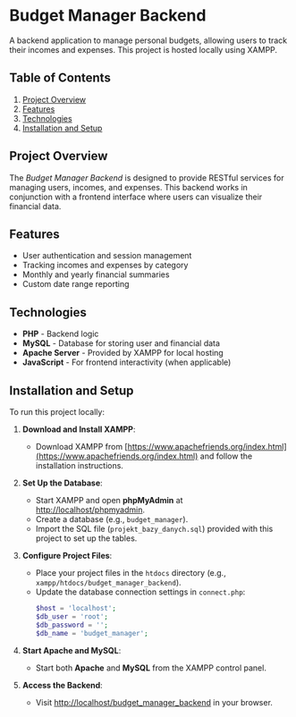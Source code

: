# Budget Manager Backend

A backend application to manage personal budgets, allowing users to track their incomes and expenses. This project is hosted locally using XAMPP.

## Table of Contents

1. [Project Overview](#project-overview)
2. [Features](#features)
3. [Technologies](#technologies)
4. [Installation and Setup](#installation-and-setup)

## Project Overview

The *Budget Manager Backend* is designed to provide RESTful services for managing users, incomes, and expenses. This backend works in conjunction with a frontend interface where users can visualize their financial data.

## Features

- User authentication and session management
- Tracking incomes and expenses by category
- Monthly and yearly financial summaries
- Custom date range reporting

## Technologies

- **PHP** - Backend logic
- **MySQL** - Database for storing user and financial data
- **Apache Server** - Provided by XAMPP for local hosting
- **JavaScript** - For frontend interactivity (when applicable)

## Installation and Setup

To run this project locally:

1. **Download and Install XAMPP**:
   - Download XAMPP from [https://www.apachefriends.org/index.html](https://www.apachefriends.org/index.html) and follow the installation instructions.

2. **Set Up the Database**:
   - Start XAMPP and open **phpMyAdmin** at [http://localhost/phpmyadmin](http://localhost/phpmyadmin).
   - Create a database (e.g., `budget_manager`).
   - Import the SQL file (`projekt_bazy_danych.sql`) provided with this project to set up the tables.

3. **Configure Project Files**:
   - Place your project files in the `htdocs` directory (e.g., `xampp/htdocs/budget_manager_backend`).
   - Update the database connection settings in `connect.php`:
     ```php
     $host = 'localhost';
     $db_user = 'root';
     $db_password = '';
     $db_name = 'budget_manager';
     ```

4. **Start Apache and MySQL**:
   - Start both **Apache** and **MySQL** from the XAMPP control panel.

5. **Access the Backend**:
   - Visit [http://localhost/budget_manager_backend](http://localhost/budget_manager_backend) in your browser.
